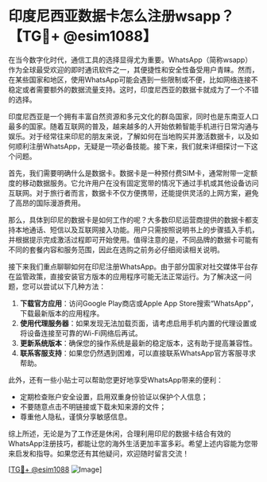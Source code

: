 # 印度尼西亚数据卡怎么注册wsapp？【TG💪+ @esim1088】

在当今数字化时代，通信工具的选择显得尤为重要。WhatsApp（简称wsapp）作为全球最受欢迎的即时通讯软件之一，其便捷性和安全性备受用户青睐。然而，在某些国家和地区，使用WhatsApp可能会遇到一些限制或不便，比如网络连接不稳定或者需要额外的数据流量支持。这时，印度尼西亚的数据卡就成为了一个不错的选择。

印度尼西亚是一个拥有丰富自然资源和多元文化的群岛国家，同时也是东南亚人口最多的国家。随着互联网的普及，越来越多的人开始依赖智能手机进行日常沟通与娱乐。对于经常往来印尼的朋友来说，了解如何在当地购买并激活数据卡，以及如何顺利注册WhatsApp，无疑是一项必备技能。接下来，我们就来详细探讨一下这个问题。

首先，我们需要明确什么是数据卡。数据卡是一种预付费SIM卡，通常附带一定额度的移动数据服务。它允许用户在没有固定宽带的情况下通过手机或其他设备访问互联网。对于旅行者而言，数据卡不仅方便携带，还能提供灵活的上网方案，避免了高昂的国际漫游费用。

那么，具体到印尼的数据卡是如何工作的呢？大多数印尼运营商提供的数据卡都支持本地通话、短信以及互联网接入功能。用户只需按照说明书上的步骤插入手机，并根据提示完成激活过程即可开始使用。值得注意的是，不同品牌的数据卡可能有不同的套餐内容和服务范围，因此在选购之前务必仔细阅读相关说明。

接下来我们重点聊聊如何在印尼注册WhatsApp。由于部分国家对社交媒体平台存在监管政策，直接安装官方版本的应用程序可能无法正常运行。为了解决这一问题，您可以尝试以下几种方法：

1. **下载官方应用**：访问Google Play商店或Apple App Store搜索“WhatsApp”，下载最新版本的应用程序。
2. **使用代理服务器**：如果发现无法加载页面，请考虑启用手机内置的代理设置或将设备连接至可靠的Wi-Fi网络后再试。
3. **更新系统版本**：确保您的操作系统是最新的稳定版本，这有助于提高兼容性。
4. **联系客服支持**：如果您仍然遇到困难，可以直接联系WhatsApp官方客服寻求帮助。

此外，还有一些小贴士可以帮助您更好地享受WhatsApp带来的便利：
- 定期检查账户安全设置，启用双重身份验证以保护个人信息；
- 不要随意点击不明链接或下载未知来源的文件；
- 尊重他人隐私，谨慎分享敏感信息。

综上所述，无论是为了工作还是休闲，合理利用印尼的数据卡结合有效的WhatsApp注册技巧，都能让您的海外生活更加丰富多彩。希望上述内容能为您带来启发和指导。如果您还有其他疑问，欢迎随时留言交流！

[[TG💪+ @esim1088](https://t.me/s/esim1088) ![Image](https://i.postimg.cc/4NQfJmqS/Snipaste-2025-05-13-00-14-12.png)]